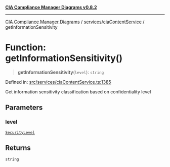[**CIA Compliance Manager Diagrams v0.8.2**](../../../README.md)

***

[CIA Compliance Manager Diagrams](../../../modules.md) / [services/ciaContentService](../README.md) / getInformationSensitivity

# Function: getInformationSensitivity()

> **getInformationSensitivity**(`level`): `string`

Defined in: [src/services/ciaContentService.ts:1385](https://github.com/Hack23/cia-compliance-manager/blob/423c5d261c747ade8ca2550e176aa05168b5a31e/src/services/ciaContentService.ts#L1385)

Get information sensitivity classification based on confidentiality level

## Parameters

### level

[`SecurityLevel`](../../../types/cia/type-aliases/SecurityLevel.md)

## Returns

`string`
